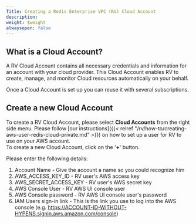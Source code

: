 ```yaml
---
Title: Creating a Redis Enterprise VPC (RV) Cloud Account
description: 
weight: $weight
alwaysopen: false
---
```

## What is a Cloud Account?

A RV Cloud Account contains all necessary credentials and information
for an account with your cloud provider. This Cloud Account enables RV
to create, manage, and monitor Cloud resources automatically on your
behalf.

Once a Cloud Account is set up you can reuse it with several
subscriptions.

## Create a new Cloud Account

To create a RV Cloud Account, please select **Cloud Accounts** from the
right side menu. Please follow [our
instructions]({{< relref "/rv/how-to/creating-aws-user-redis-cloud-private.md" >}})
on how to set up a user for RV to use on your AWS account.\
To create a new Cloud Account, click on the '**+**' button.

Please enter the following details:

1.  Account Name - Give the account a name so you could recognize him
2.  AWS\_ACCESS\_KEY\_ID - RV user's AWS access key
3.  AWS\_SECRET\_ACCESS\_KEY - RV user's AWS secret key
4.  AWS Console User - RV AWS UI console user
5.  AWS Console password - RV AWS UI console user's password
6.  IAM Users sign-in link - This is the link you use to log into the
    AWS console (e.g.
    https://ACCOUNT-ID-WITHOUT-HYPENS.signin.aws.amazon.com/console)
